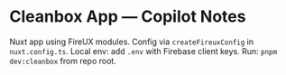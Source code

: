 # Cleanbox App — Copilot Notes

 Nuxt app using FireUX modules. Config via `createFireuxConfig` in `nuxt.config.ts`.
 Local env: add `.env` with Firebase client keys.
 Run: `pnpm dev:cleanbox` from repo root.
